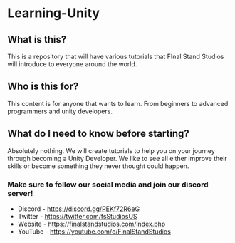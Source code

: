 # Learning-Unity

## What is this?

This is a repository that will have various tutorials that FInal Stand Studios will introduce to everyone around the world.

## Who is this for?

This content is for anyone that wants to learn. From beginners to advanced programmers and unity developers.

## What do I need to know before starting?

Absolutely nothing. We will create tutorials to help you on your journey through becoming a Unity Developer. We like to see all either improve their skills or become something they never thought could happen.

### Make sure to follow our social media and join our discord server!

* Discord - https://discord.gg/PEKf72R6eG
* Twitter - https://twitter.com/fsStudiosUS
* Website - https://finalstandstudios.com/index.php
* YouTube - https://youtube.com/c/FinalStandStudios